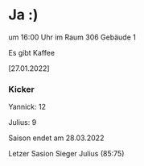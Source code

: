 
# Ja :)


um 16:00 Uhr im Raum 306 Gebäude 1

Es gibt Kaffee


<!---![image](https://user-images.githubusercontent.com/73311547/125851712-3934142d-7930-4613-8163-7ba796f7bffd.png)-->

[27.01.2022]


### Kicker

Yannick: 12

Julius:  9

Saison endet am 28.03.2022

Letzer Sasion Sieger Julius (85:75)
